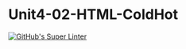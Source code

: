 # Unit4-02-HTML-ColdHot
[![GitHub's Super Linter](https://github.com/ICS20-Programming-Remy-S/Unit4-02-HTML-ColdHot/workflows/GitHub's%20Super%20Linter/badge.svg)](https://github.com/ICS20-Programming-Remy-S/Unit4-02-HTML-ColdHot/actions)